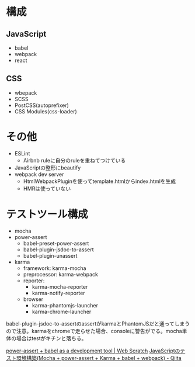 # 構成

## JavaScript

* babel
* webpack
* react

## CSS

* wbepack
* SCSS
* PostCSS(autoprefixer)
* CSS Modules(css-loader)

# その他

* ESLint
  * Airbnb ruleに自分のruleを重ねてつけている
* JavaScriptの整形にbeautify
* webpack dev server
  * HtmlWebpackPluginを使ってtemplate.htmlからindex.htmlを生成
  * HMRは使っていない


# テストツール構成

* mocha
* power-assert
  * babel-preset-power-assert
  * babel-plugin-jsdoc-to-assert
  * babel-plugin-unassert
* karma
  * framework: karma-mocha
  * preprocessor: karma-webpack
  * reporter:
    * karma-mocha-reporter
    * karma-notify-reporter
  * browser
    * karma-phantomjs-launcher
    * karma-chrome-launcher

babel-plugin-jsdoc-to-assertのassertがkarmaとPhantomJSだと通ってしまうので注意。karmaをchromeで走らせた場合、consoleに警告がでる。mocha単体の場合はtestがキチンと落ちる。

[power-assert + babel as a development tool | Web Scratch](http://efcl.info/2016/04/14/espower-babel-is-deprecated/)
[JavaScriptのテスト環境構築(Mocha + power-assert + Karma + babel + webpack) - Qiita](http://qiita.com/cotto89/items/dfa11aa07919bdf73a15)

